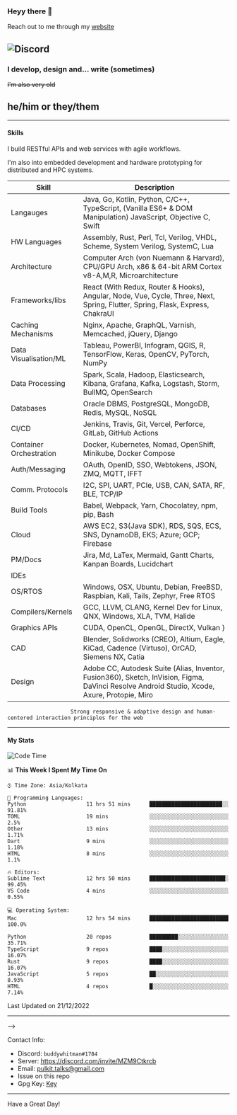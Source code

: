 ### Heyy there 👋

Reach out to me through my [website](https://buddywhitman.vercel.app)

![Discord](https://img.shields.io/discord/491175207122370581?color=black&label=Discord&logo=discord) 
 ----

### I develop, design and... write (sometimes)

~~I'm also very old~~

## he/him or they/them

-----

#### Skills


I build RESTful APIs and web services with agile workflows.

I'm also into embedded development and hardware prototyping for distributed and HPC systems.

| Skill | Description |
| ----- | ----------- |
| Langauges | Java, Go, Kotlin, Python, C/C++, TypeScript, (Vanilla ES6+ & DOM Manipulation) JavaScript, Objective C, Swift |
| HW Languages | Assembly, Rust, Perl, Tcl, Verilog, VHDL, Scheme, System Verilog, SystemC, Lua |
| Architecture | Computer Arch (von Nuemann & Harvard), CPU/GPU Arch, x86 & 64-bit ARM Cortex v8-A,M,R, Microarchitecture |
| Frameworks/libs | React (With Redux, Router & Hooks), Angular, Node, Vue, Cycle, Three, Next, Spring, Flutter, Spring, Flask, Express, ChakraUI |
| Caching Mechanisms | Nginx, Apache, GraphQL, Varnish, Memcached, jQuery, Django |
| Data Visualisation/ML | Tableau, PowerBI, Infogram, QGIS, R, TensorFlow, Keras, OpenCV, PyTorch, NumPy |
| Data Processing | Spark, Scala, Hadoop, Elasticsearch, Kibana, Grafana, Kafka, Logstash, Storm, BullMQ, OpenSearch |
| Databases | Oracle DBMS, PostgreSQL, MongoDB, Redis, MySQL, NoSQL |
| CI/CD | Jenkins, Travis, Git, Vercel, Perforce, GitLab, GitHub Actions |
| Container Orchestration | Docker, Kubernetes, Nomad, OpenShift, Minikube, Docker Compose |
| Auth/Messaging | OAuth, OpenID, SSO, Webtokens, JSON, ZMQ, MQTT, IFFT
| Comm. Protocols | I2C, SPI, UART, PCIe, USB, CAN, SATA, RF, BLE, TCP/IP |
| Build Tools | Babel, Webpack, Yarn, Chocolatey, npm, pip, Bash |
| Cloud | AWS EC2, S3(Java SDK), RDS, SQS, ECS, SNS, DynamoDB, EKS; Azure; GCP; Firebase |
| PM/Docs | Jira, Md, LaTex, Mermaid, Gantt Charts, Kanpan Boards, Lucidchart |
| IDEs | 
| OS/RTOS | Windows, OSX, Ubuntu, Debian, FreeBSD, Raspbian, Kali, Tails, Zephyr, Free RTOS |
| Compilers/Kernels | GCC, LLVM, CLANG, Kernel Dev for Linux, QNX, Windows, XLA, TVM, Halide |
| Graphics APIs | CUDA, OpenCL, OpenGL, DirectX, Vulkan }
| CAD | Blender, Solidworks (CREO), Altium, Eagle, KiCad, Cadence (Virtuso), OrCAD, Siemens NX, Catia |
| Design | Adobe CC, Autodesk Suite (Alias, Inventor, Fusion360), Sketch, InVision, Figma, DaVinci Resolve Android Studio, Xcode, Axure, Protopie, Miro
                        Strong responsive & adaptive design and human-centered interaction principles for the web              

-----



#### My Stats

<!--START_SECTION:waka-->
![Code Time](http://img.shields.io/badge/Code%20Time-968%20hrs%2010%20mins-blue)

📊 **This Week I Spent My Time On** 

```text
⌚︎ Time Zone: Asia/Kolkata

💬 Programming Languages: 
Python                   11 hrs 51 mins      ███████████████████████░░   91.81% 
TOML                     19 mins             ░░░░░░░░░░░░░░░░░░░░░░░░░   2.5% 
Other                    13 mins             ░░░░░░░░░░░░░░░░░░░░░░░░░   1.71% 
Dart                     9 mins              ░░░░░░░░░░░░░░░░░░░░░░░░░   1.18% 
HTML                     8 mins              ░░░░░░░░░░░░░░░░░░░░░░░░░   1.1%

🔥 Editors: 
Sublime Text             12 hrs 50 mins      ████████████████████████░   99.45% 
VS Code                  4 mins              ░░░░░░░░░░░░░░░░░░░░░░░░░   0.55%

💻 Operating System: 
Mac                      12 hrs 54 mins      █████████████████████████   100.0%

```
```text
Python                   20 repos            █████████░░░░░░░░░░░░░░░░   35.71% 
TypeScript               9 repos             ████░░░░░░░░░░░░░░░░░░░░░   16.07% 
Rust                     9 repos             ████░░░░░░░░░░░░░░░░░░░░░   16.07% 
JavaScript               5 repos             ██░░░░░░░░░░░░░░░░░░░░░░░   8.93% 
HTML                     4 repos             █░░░░░░░░░░░░░░░░░░░░░░░░   7.14%

```



 Last Updated on 21/12/2022
<!--END_SECTION:waka-->

-----
-->

Contact Info:

- Discord: `buddywhitman#1784`
- Server: https://discord.com/invite/MZM9Ctkrcb
- Email: pulkit.talks@gmail.com
- Issue on this repo
- Gpg Key: [Key](https://github.com/buddywhitman.gpg)

-----
Have a Great Day!

